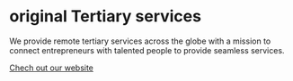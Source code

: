 # original Tertiary services

We provide remote tertiary services across the globe with a mission to connect entrepreneurs with talented people to provide seamless services.

[Chech out our website](originaltertiary.com)
